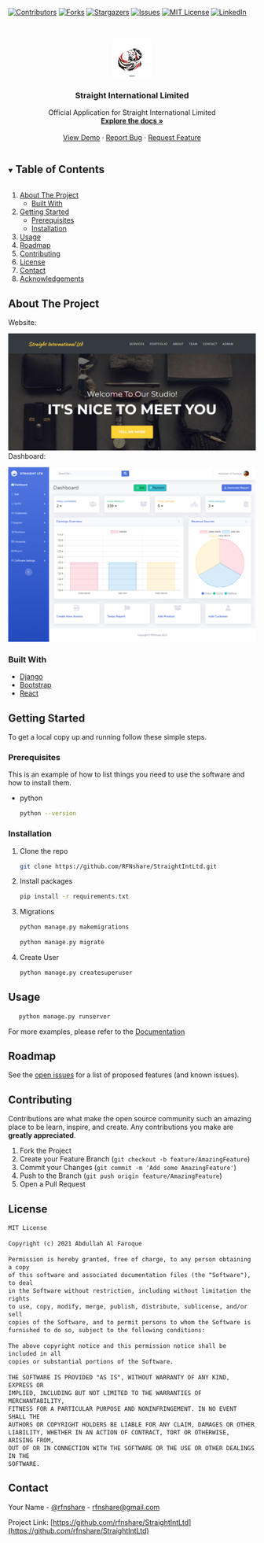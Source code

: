 <!--
*** Thanks for checking out the Best-README-Template. If you have a suggestion
*** that would make this better, please fork the repo and create a pull request
*** or simply open an issue with the tag "enhancement".
*** Thanks again! Now go create something AMAZING! :D
***
***
***
*** To avoid retyping too much info. Do a search and replace for the following:
*** github_username, repo_name, twitter_handle, email, project_title, project_description
-->



<!-- PROJECT SHIELDS -->
<!--
*** I'm using markdown "reference style" links for readability.
*** Reference links are enclosed in brackets [ ] instead of parentheses ( ).
*** See the bottom of this document for the declaration of the reference variables
*** for contributors-url, forks-url, etc. This is an optional, concise syntax you may use.
*** https://www.markdownguide.org/basic-syntax/#reference-style-links
-->
[![Contributors][contributors-shield]][contributors-url]
[![Forks][forks-shield]][forks-url]
[![Stargazers][stars-shield]][stars-url]
[![Issues][issues-shield]][issues-url]
[![MIT License][license-shield]][license-url]
[![LinkedIn][linkedin-shield]][linkedin-url]



<!-- PROJECT LOGO -->

<br />
<p align="center">
  <a href="https://github.com/rfnshare/StraightIntLtd">
    <img src="static/git_readme/logo.png" alt="Logo" width="80" height="80">
  </a>

  <h3 align="center">Straight International Limited</h3>

  <p align="center">
    Official Application for Straight International Limited
    <br />
    <a href="#"><strong>Explore the docs »</strong></a>
    <br />
    <br />
    <a href="https://rfnshare.github.io/straightintltd/">View Demo</a>
    ·
    <a href="#">Report Bug</a>
    ·
    <a href="#">Request Feature</a>
  </p>



<!-- TABLE OF CONTENTS -->
<details open="open">
  <summary><h2 style="display: inline-block">Table of Contents</h2></summary>
  <ol>
    <li>
      <a href="#about-the-project">About The Project</a>
      <ul>
        <li><a href="#built-with">Built With</a></li>
      </ul>
    </li>
    <li>
      <a href="#getting-started">Getting Started</a>
      <ul>
        <li><a href="#prerequisites">Prerequisites</a></li>
        <li><a href="#installation">Installation</a></li>
      </ul>
    </li>
    <li><a href="#usage">Usage</a></li>
    <li><a href="#roadmap">Roadmap</a></li>
    <li><a href="#contributing">Contributing</a></li>
    <li><a href="#license">License</a></li>
    <li><a href="#contact">Contact</a></li>
    <li><a href="#acknowledgements">Acknowledgements</a></li>
  </ol>
</details>
<script>
	var scroll = new SmoothScroll('a[href*="#"]');
</script>


<!-- ABOUT THE PROJECT -->
## About The Project
Website:

[![Product Name Screen Shot][product-screenshot]](https://example.com)
Dashboard:

[![Dashboard Name Screen Shot][dashboard-screenshot]](https://example.com)




### Built With

* [Django]()
* [Bootstrap]()
* [React]()



<!-- GETTING STARTED -->
## Getting Started

To get a local copy up and running follow these simple steps.

### Prerequisites

This is an example of how to list things you need to use the software and how to install them.
* python
  ```sh
  python --version
  ```

### Installation

1. Clone the repo
   ```sh
   git clone https://github.com/RFNshare/StraightIntLtd.git
   ```
2. Install packages
   ```sh
   pip install -r requirements.txt
   ```
   
3. Migrations
   ```sh
   python manage.py makemigrations
   ```
   ```sh
   python manage.py migrate
   ```
   
3. Create User
   ```sh
   python manage.py createsuperuser
   ```
  



<!-- USAGE EXAMPLES -->
## Usage

```sh
   python manage.py runserver
   ```
For more examples, please refer to the [Documentation](https://example.com)



<!-- ROADMAP -->
## Roadmap

See the [open issues](https://github.com/rfnshare/StraightIntLtd/issues) for a list of proposed features (and known issues).



<!-- CONTRIBUTING -->
## Contributing

Contributions are what make the open source community such an amazing place to be learn, inspire, and create. Any contributions you make are **greatly appreciated**.

1. Fork the Project
2. Create your Feature Branch (`git checkout -b feature/AmazingFeature`)
3. Commit your Changes (`git commit -m 'Add some AmazingFeature'`)
4. Push to the Branch (`git push origin feature/AmazingFeature`)
5. Open a Pull Request



<!-- LICENSE -->
## License

```
MIT License

Copyright (c) 2021 Abdullah Al Faroque

Permission is hereby granted, free of charge, to any person obtaining a copy
of this software and associated documentation files (the "Software"), to deal
in the Software without restriction, including without limitation the rights
to use, copy, modify, merge, publish, distribute, sublicense, and/or sell
copies of the Software, and to permit persons to whom the Software is
furnished to do so, subject to the following conditions:

The above copyright notice and this permission notice shall be included in all
copies or substantial portions of the Software.

THE SOFTWARE IS PROVIDED "AS IS", WITHOUT WARRANTY OF ANY KIND, EXPRESS OR
IMPLIED, INCLUDING BUT NOT LIMITED TO THE WARRANTIES OF MERCHANTABILITY,
FITNESS FOR A PARTICULAR PURPOSE AND NONINFRINGEMENT. IN NO EVENT SHALL THE
AUTHORS OR COPYRIGHT HOLDERS BE LIABLE FOR ANY CLAIM, DAMAGES OR OTHER
LIABILITY, WHETHER IN AN ACTION OF CONTRACT, TORT OR OTHERWISE, ARISING FROM,
OUT OF OR IN CONNECTION WITH THE SOFTWARE OR THE USE OR OTHER DEALINGS IN THE
SOFTWARE.

```



<!-- CONTACT -->
## Contact

Your Name - [@rfnshare](https://twitter.com/rfnshare) - rfnshare@gmail.com

Project Link: [https://github.com/rfnshare/StraightIntLtd](https://github.com/rfnshare/StraightIntLtd)



<!-- ACKNOWLEDGEMENTS -->
<!-- ## Acknowledgements -->

<!-- * []()
* []()
* []() -->





<!-- MARKDOWN LINKS & IMAGES -->
<!-- https://www.markdownguide.org/basic-syntax/#reference-style-links -->
[contributors-shield]: https://img.shields.io/badge/contributors-2-brightgreen?style=for-the-badge
[contributors-url]: https://github.com/rfnshare/StraightIntLtd/graphs/contributors
[forks-shield]: https://img.shields.io/badge/froks-1-blue?style=for-the-badge
[forks-url]: https://github.com/rfnshare/StraightIntLtd/network/members
[stars-shield]: https://img.shields.io/badge/stars-0-red?style=for-the-badge
[stars-url]: https://github.com/rfnshare/StraightIntLtd/stargazers
[issues-shield]: https://img.shields.io/badge/issues-0-success?style=for-the-badge
[issues-url]: https://github.com/rfnshare/StraightIntLtd/issues
[license-shield]: https://img.shields.io/github/license/othneildrew/Best-README-Template.svg?style=for-the-badge
[license-url]: https://github.com/RFNshare/StraightIntLtd/blob/main/LICENSE.txt
[linkedin-shield]: https://img.shields.io/badge/-LinkedIn-black.svg?style=for-the-badge&logo=linkedin&colorB=555
[linkedin-url]: https://linkedin.com/in/rfnshare
[product-screenshot]: static/git_readme/Website.png
[dashboard-screenshot]: static/git_readme/dashboard.png
